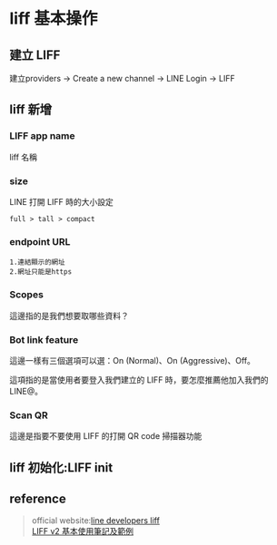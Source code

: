 # liff 基本操作
## 建立 LIFF
建立providers -> Create a new channel -> LINE Login -> LIFF
## liff 新增

### LIFF app name
liff 名稱

### size
LINE 打開 LIFF 時的大小設定
```
full > tall > compact
```
### endpoint URL
```
1.連結顯示的網址
2.網址只能是https
```

### Scopes
這邊指的是我們想要取哪些資料？

### Bot link feature
這邊一樣有三個選項可以選：On (Normal)、On (Aggressive)、Off。

這項指的是當使用者要登入我們建立的 LIFF 時，要怎麼推薦他加入我們的 LINE@。

### Scan QR
這邊是指要不要使用 LIFF 的打開 QR code 掃描器功能

## liff 初始化:LIFF init



## reference
> official website:[line developers liff](https://developers.line.biz/en/docs/liff/developing-liff-apps/#developing-liff-apps)  
> [LIFF v2 基本使用筆記及範例](https://www.letswrite.tw/liff-init/#%e5%bb%ba%e7%ab%8b-liff)
